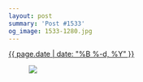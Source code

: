 ```yaml
---
layout: post
summary: 'Post #1533'
og_image: 1533-1280.jpg
---
```


<p>
 <time>
  <a href="/1533">
   {{ page.date | date: "%B %-d, %Y" }}
  </a>
 </time>
 <a href="/1533">
  <figure data-taken="11/29/2021">
   <img sizes="(min-width: 700px) 50vw, calc(100vw - 2rem)" src="{{ site.assets_url }}/1533-640.jpg" srcset="{{ site.assets_url }}/1533-320.jpg 320w, {{ site.assets_url }}/1533-640.jpg 640w, {{ site.assets_url }}/1533-960.jpg 960w, {{ site.assets_url }}/1533-1280.jpg 1280w"/>
  </figure>
 </a>
</p>
